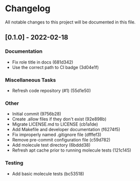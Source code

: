 # Changelog
All notable changes to this project will be documented in this file.

## [0.1.0] - 2022-02-18

### Documentation

- Fix role title in docs (681d342)
- Use the correct path to CI badge (3d04e1f)

### Miscellaneous Tasks

- Refresh code repository (#1) (55d1e50)

### Other

- Initial commit (9756b28)
- Create .allow files if they don't exist (92e898b)
- Migrate LICENSE.md to LICENSE (cb1a1de)
- Add Makefile and developer documentation (f6274f5)
- Fix improperly named .gitignore file (dfffef3)
- Remove pre-commit configuration file (c59d782)
- Add molecule test directory (6bddd38)
- Refresh apt cache prior to running molecule tests (121c145)

### Testing

- Add basic molecule tests (bc53518)

<!-- generated by git-cliff -->
